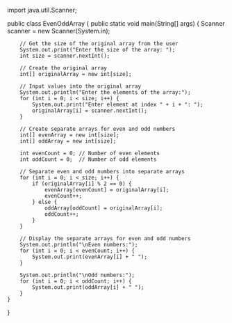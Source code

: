 import java.util.Scanner;

public class EvenOddArray {
    public static void main(String[] args) {
        Scanner scanner = new Scanner(System.in);

        // Get the size of the original array from the user
        System.out.print("Enter the size of the array: ");
        int size = scanner.nextInt();

        // Create the original array
        int[] originalArray = new int[size];

        // Input values into the original array
        System.out.println("Enter the elements of the array:");
        for (int i = 0; i < size; i++) {
            System.out.print("Enter element at index " + i + ": ");
            originalArray[i] = scanner.nextInt();
        }

        // Create separate arrays for even and odd numbers
        int[] evenArray = new int[size];
        int[] oddArray = new int[size];

        int evenCount = 0; // Number of even elements
        int oddCount = 0;  // Number of odd elements

        // Separate even and odd numbers into separate arrays
        for (int i = 0; i < size; i++) {
            if (originalArray[i] % 2 == 0) {
                evenArray[evenCount] = originalArray[i];
                evenCount++;
            } else {
                oddArray[oddCount] = originalArray[i];
                oddCount++;
            }
        }

        // Display the separate arrays for even and odd numbers
        System.out.println("\nEven numbers:");
        for (int i = 0; i < evenCount; i++) {
            System.out.print(evenArray[i] + " ");
        }

        System.out.println("\nOdd numbers:");
        for (int i = 0; i < oddCount; i++) {
            System.out.print(oddArray[i] + " ");
        }
    }
}
